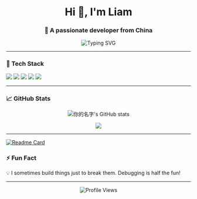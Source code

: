 <h1 align="center">Hi 👋, I'm Liam</h1>
<h3 align="center">🚀 A passionate developer from China</h3>

<p align="center">
  <img src="https://readme-typing-svg.demolab.com?font=Fira+Code&duration=2000&pause=1000&center=true&width=435&lines=Code.+Create.+Repeat.;Open+Source+Enthusiast;Always+Learning+New+Tech" alt="Typing SVG" />
</p>

---

### 🔧 Tech Stack

<p align="left">
  <img src="https://img.shields.io/badge/-Python-3776AB?logo=python&logoColor=white&style=for-the-badge" />
  <img src="https://img.shields.io/badge/-JavaScript-F7DF1E?logo=javascript&logoColor=black&style=for-the-badge" />
  <img src="https://img.shields.io/badge/-React-61DAFB?logo=react&logoColor=black&style=for-the-badge" />
  <img src="https://img.shields.io/badge/-Node.js-339933?logo=node.js&logoColor=white&style=for-the-badge" />
  <img src="https://img.shields.io/badge/-TailwindCSS-38B2AC?logo=tailwind-css&logoColor=white&style=for-the-badge" />
</p>

---

### 📈 GitHub Stats

<p align="center">
  <img src="https://github-readme-stats.vercel.app/api?username=你的GitHub用户名&show_icons=true&theme=radical" alt="你的名字's GitHub stats" />
</p>

<p align="center">
  <img src="https://github-readme-streak-stats.herokuapp.com/?user=你的GitHub用户名&theme=radical" />
</p>

---
[![Readme Card](https://github-readme-stats.vercel.app/api/pin/?username=anuraghazra&repo=github-readme-stats)](https://github.com/anuraghazra/github-readme-stats)

### ⚡ Fun Fact

💡 I sometimes build things just to break them. Debugging is half the fun!

---

<p align="center">
  <img src="https://komarev.com/ghpvc/?username=你的GitHub用户名&style=flat-square&color=blue" alt="Profile Views" />
</p>
